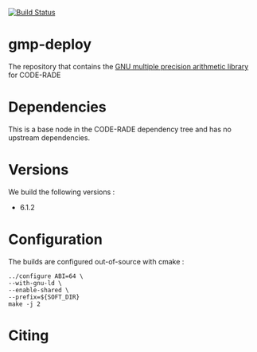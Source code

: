 [![Build Status](https://ci.sagrid.ac.za/job/gmp-deploy/badge/icon)](https://ci.sagrid.ac.za/job/gmp-deploy/)

# gmp-deploy

The repository that contains the [GNU multiple precision arithmetic library](https://gmplib.org/) for CODE-RADE

# Dependencies

This is a base node in the CODE-RADE dependency tree and has no upstream dependencies.

# Versions

We build the following versions :

  * 6.1.2

# Configuration


The builds are configured out-of-source with cmake :

```
../configure ABI=64 \
--with-gnu-ld \
--enable-shared \
--prefix=${SOFT_DIR}
make -j 2
```

# Citing
